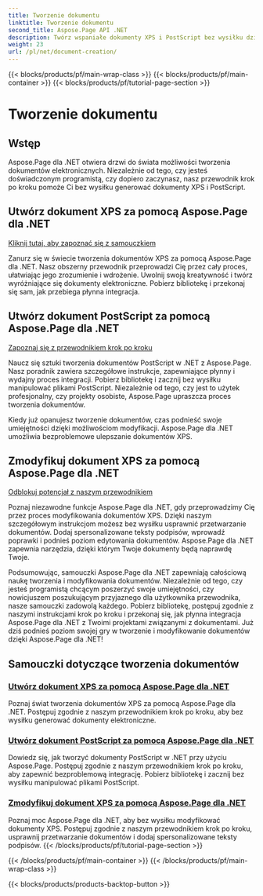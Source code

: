 ```yaml
---
title: Tworzenie dokumentu
linktitle: Tworzenie dokumentu
second_title: Aspose.Page API .NET
description: Twórz wspaniałe dokumenty XPS i PostScript bez wysiłku dzięki Aspose.Page dla .NET. Zapoznaj się z samouczkami dotyczącymi tworzenia i modyfikowania dokumentów, aby zapewnić bezproblemową integrację.
weight: 23
url: /pl/net/document-creation/
---
```


{{< blocks/products/pf/main-wrap-class >}}
{{< blocks/products/pf/main-container >}}
{{< blocks/products/pf/tutorial-page-section >}}

# Tworzenie dokumentu

## Wstęp

Aspose.Page dla .NET otwiera drzwi do świata możliwości tworzenia dokumentów elektronicznych. Niezależnie od tego, czy jesteś doświadczonym programistą, czy dopiero zaczynasz, nasz przewodnik krok po kroku pomoże Ci bez wysiłku generować dokumenty XPS i PostScript.

## Utwórz dokument XPS za pomocą Aspose.Page dla .NET
[Kliknij tutaj, aby zapoznać się z samouczkiem](./create-xps-document/)

Zanurz się w świecie tworzenia dokumentów XPS za pomocą Aspose.Page dla .NET. Nasz obszerny przewodnik przeprowadzi Cię przez cały proces, ułatwiając jego zrozumienie i wdrożenie. Uwolnij swoją kreatywność i twórz wyróżniające się dokumenty elektroniczne. Pobierz bibliotekę i przekonaj się sam, jak przebiega płynna integracja.

## Utwórz dokument PostScript za pomocą Aspose.Page dla .NET
[Zapoznaj się z przewodnikiem krok po kroku](./create-postscript-document/)

Naucz się sztuki tworzenia dokumentów PostScript w .NET z Aspose.Page. Nasz poradnik zawiera szczegółowe instrukcje, zapewniające płynny i wydajny proces integracji. Pobierz bibliotekę i zacznij bez wysiłku manipulować plikami PostScript. Niezależnie od tego, czy jest to użytek profesjonalny, czy projekty osobiste, Aspose.Page upraszcza proces tworzenia dokumentów.

Kiedy już opanujesz tworzenie dokumentów, czas podnieść swoje umiejętności dzięki możliwościom modyfikacji. Aspose.Page dla .NET umożliwia bezproblemowe ulepszanie dokumentów XPS.

## Zmodyfikuj dokument XPS za pomocą Aspose.Page dla .NET
[Odblokuj potencjał z naszym przewodnikiem](./modify-xps-document/)

Poznaj niezawodne funkcje Aspose.Page dla .NET, gdy przeprowadzimy Cię przez proces modyfikowania dokumentów XPS. Dzięki naszym szczegółowym instrukcjom możesz bez wysiłku usprawnić przetwarzanie dokumentów. Dodaj spersonalizowane teksty podpisów, wprowadź poprawki i podnieś poziom edytowania dokumentów. Aspose.Page dla .NET zapewnia narzędzia, dzięki którym Twoje dokumenty będą naprawdę Twoje.

Podsumowując, samouczki Aspose.Page dla .NET zapewniają całościową naukę tworzenia i modyfikowania dokumentów. Niezależnie od tego, czy jesteś programistą chcącym poszerzyć swoje umiejętności, czy nowicjuszem poszukującym przyjaznego dla użytkownika przewodnika, nasze samouczki zadowolą każdego. Pobierz bibliotekę, postępuj zgodnie z naszymi instrukcjami krok po kroku i przekonaj się, jak płynna integracja Aspose.Page dla .NET z Twoimi projektami związanymi z dokumentami. Już dziś podnieś poziom swojej gry w tworzenie i modyfikowanie dokumentów dzięki Aspose.Page dla .NET!
## Samouczki dotyczące tworzenia dokumentów
### [Utwórz dokument XPS za pomocą Aspose.Page dla .NET](./create-xps-document/)
Poznaj świat tworzenia dokumentów XPS za pomocą Aspose.Page dla .NET. Postępuj zgodnie z naszym przewodnikiem krok po kroku, aby bez wysiłku generować dokumenty elektroniczne.
### [Utwórz dokument PostScript za pomocą Aspose.Page dla .NET](./create-postscript-document/)
Dowiedz się, jak tworzyć dokumenty PostScript w .NET przy użyciu Aspose.Page. Postępuj zgodnie z naszym przewodnikiem krok po kroku, aby zapewnić bezproblemową integrację. Pobierz bibliotekę i zacznij bez wysiłku manipulować plikami PostScript.
### [Zmodyfikuj dokument XPS za pomocą Aspose.Page dla .NET](./modify-xps-document/)
Poznaj moc Aspose.Page dla .NET, aby bez wysiłku modyfikować dokumenty XPS. Postępuj zgodnie z naszym przewodnikiem krok po kroku, usprawnij przetwarzanie dokumentów i dodaj spersonalizowane teksty podpisów.
{{< /blocks/products/pf/tutorial-page-section >}}

{{< /blocks/products/pf/main-container >}}
{{< /blocks/products/pf/main-wrap-class >}}

{{< blocks/products/products-backtop-button >}}
